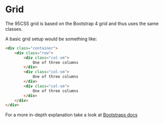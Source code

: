# Grid

The 95CSS grid is based on the Bootstrap 4 grid and thus uses the same classes.

A basic grid setup would be something like:
```html
<div class="container">
    <div class="row">
        <div class="col-sm">
            One of three columns
        </div>
        <div class="col-sm">
            One of three columns
        </div>
        <div class="col-sm">
            One of three columns
        </div>
    </div>
</div>
```



For a more in-depth explanation take a look at [Bootstraps docs](https://getbootstrap.com/docs/4.3/layout/grid/)
